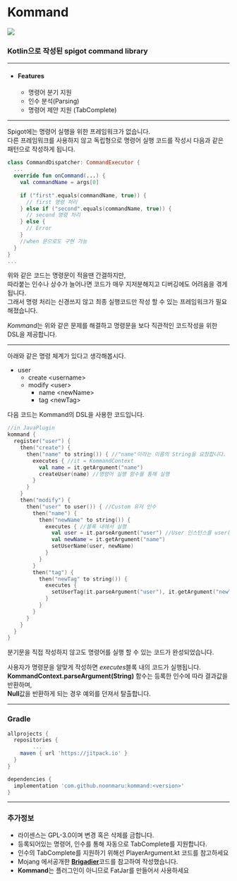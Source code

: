 # Kommand

[![](https://jitpack.io/v/noonmaru/kommand.svg)](https://jitpack.io/#noonmaru/kommand)


### Kotlin으로 작성된 spigot command library
---
* #### Features
  * 명령어 분기 지원
  * 인수 분석(Parsing)
  * 명령어 제안 지원 (TabComplete)  
---
  
Spigot에는 명령어 실행을 위한 프레임워크가 없습니다.  
다른 프레임워크를 사용하지 않고 독립형으로 명령어 실행 코드를 작성시 다음과 같은 패턴으로 작성하게 됩니다.
```kotlin
class CommandDispatcher: CommandExecutor {
  ...
  override fun onCommand(...) {
    val commandName = args[0]
    
    if ("first".equals(commandName, true)) {
      // first 명령 처리
    } else if ("second".equals(commandName, true)) {
      // second 명령 처리
    } else {
      // Error
    }
    //when 문으로도 구현 가능
  }
}
...
```

위와 같은 코드는 명령문이 적을땐 간결하지만,  
따라붙는 인수나 상수가 늘어나면 코드가 매우 지저분해지고 디버깅에도 어려움을 겪게됩니다.  
그래서 명령 처리는 신경쓰지 않고 최종 실행코드만 작성 할 수 있는 프레임워크가 필요해졌습니다.

*Kommand*는 위와 같은 문제를 해결하고 명령문을 보다 직관적인 코드작성을 위한 DSL을 제공합니다.

---
아래와 같은 명령 체계가 있다고 생각해봅시다.  
* user
  * create \<username>
  * modify \<user>
    * name \<newName>
    * tag \<newTag>  

다음 코드는 Kommand의 DSL을 사용한 코드입니다.  
```kotlin
//in JavaPlugin
kommand {
  register("user") {
    then("create") {
      then("name" to string()) { //"name"이라는 이름의 String을 요청합니다.
        executes { //it = KommandContext
          val name = it.getArgument("name")
          createUser(name) //명령어 실행 함수를 통해 실행
        }
      }
    }
    then("modify") {
      then("user" to user()) { //Custom 유저 인수
        then("name") {
          then("newName" to string()) {
            executes { //블록 내에서 실행
              val user = it.parseArgument("user") //User 인스턴스를 user()를 통해 생성했던 Custom유저 인수를 통해 가져옵니다.
              val newName = it.getArgument("name")
              setUserName(user, newName)
            }
          }
        }
        then("tag") {
          then("newTag" to string()) {
            executes {
              setUserTag(it.parseArgument("user"), it.getArgument("newTag"))
            }
          }
        }
      }
    }
  }
}
```
분기문을 직접 작성하지 않고도 명령어를 실행 할 수 있는 코드가 완성되었습니다.  

사용자가 명령문을 알맞게 작성하면 *executes*블록 내의 코드가 실행됩니다.  
**KommandContext.parseArgument(String)** 함수는 등록한 인수에 따라 결과값을 반환하며,  
**Null**값을 반환하게 되는 경우 예외를 던져서 탈출합니다.  
  
---
### Gradle
```groovy
allprojects {
  repositories {
		...
    maven { url 'https://jitpack.io' }
  }
}
```
  
```groovy
dependencies {
  implementation 'com.github.noonmaru:kommand:<version>'
}
```
  
---
### 추가정보  
* 라이센스는 GPL-3.0이며 변경 혹은 삭제를 금합니다.
* 등록되어있는 명령어, 인수를 통해 자동으로 TabComplete를 지원합니다.
* 인수의 TabComplete를 지원하기 위해선 PlayerArgument.kt 코드를 참고하세요
* Mojang 에서공개한 [**Brigadier**](https://github.com/Mojang/brigadier)코드를 참고하여 작성했습니다.
* **Kommand**는 플러그인이 아니므로 FatJar를 만들어서 사용하세요
